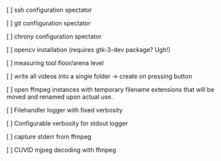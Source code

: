 [ ] ssh configuration spectator

[ ] git confiiguration spectator

[ ] chrony configuration spectator

[ ] opencv installation (requires gtk-3-dev package? Ugh!)

[ ] measuring tool floor/arena level

[ ] write all videos into a single folder -> create on pressing button

[ ] open ffmpeg instances with temporary filename extensions that will
be moved and renamed upon actual use.

[ ] Filehandler logger with fixed verbosity

[ ] Configurable verbosity for stdout logger

[ ] capture stderr from ffmpeg

[ ] CUVID mjpeg decoding with ffmpeg 
